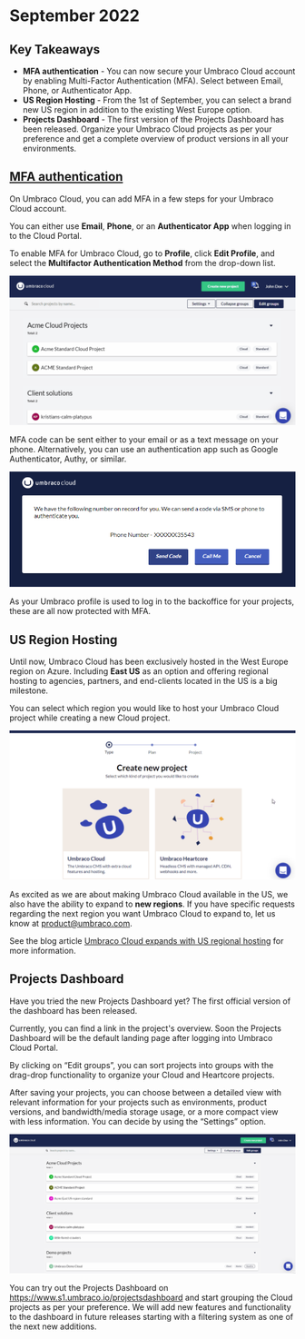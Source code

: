 # September 2022

## Key Takeaways

* **MFA authentication** - You can now secure your Umbraco Cloud account by enabling Multi-Factor Authentication (MFA). Select between Email, Phone, or Authenticator App.
* **US Region Hosting** - From the 1st of September, you can select a brand new US region in addition to the existing West Europe option.
* **Projects Dashboard** - The first version of the Projects Dashboard has been released. Organize your Umbraco Cloud projects as per your preference and get a complete overview of product versions in all your environments.

## [MFA authentication](../../set-up/Multi-factor-authentication-on-cloud.md)

On Umbraco Cloud, you can add MFA in a few steps for your Umbraco Cloud account.

You can either use **Email**, **Phone**, or an **Authenticator App** when logging in to the Cloud Portal.

To enable MFA for Umbraco Cloud, go to **Profile**, click **Edit Profile**, and select the **Multifactor Authentication Method** from the drop-down list.

![MFA-Registration](../images/2FA-Registration.gif)

MFA code can be sent either to your email or as a text message on your phone. Alternatively, you can use an authentication app such as Google Authenticator, Authy, or similar.

![Phone-auth](../../set-up/images/Phone-auth.png)

As your Umbraco profile is used to log in to the backoffice for your projects, these are all now protected with MFA.

## US Region Hosting

Until now, Umbraco Cloud has been exclusively hosted in the West Europe region on Azure. Including **East US** as an option and offering regional hosting to agencies, partners, and end-clients located in the US is a big milestone.

You can select which region you would like to host your Umbraco Cloud project while creating a new Cloud project.

![USRegionRegistration](../images/USRegionRegistration.gif)

As excited as we are about making Umbraco Cloud available in the US, we also have the ability to expand to **new regions**. If you have specific requests regarding the next region you want Umbraco Cloud to expand to, let us know at product@umbraco.com.

See the blog article [Umbraco Cloud expands with US regional hosting](https://umbraco.com/blog/umbraco-cloud-expands-with-us-regional-hosting/) for more information.

## Projects Dashboard

Have you tried the new Projects Dashboard yet? The first official version of the dashboard has been released.

Currently, you can find a link in the project's overview. Soon the Projects Dashboard will be the default landing page after logging into Umbraco Cloud Portal.

By clicking on “Edit groups”, you can sort projects into groups with the drag-drop functionality to organize your Cloud and Heartcore projects.

After saving your projects, you can choose between a detailed view with relevant information for your projects such as environments, product versions, and bandwidth/media storage usage, or a more compact view with less information. You can decide by using the “Settings” option.

![ProjectsDashboardV1](../images/ProjectsDashboardV1.gif)

You can try out the Projects Dashboard on https://www.s1.umbraco.io/projectsdashboard and start grouping the Cloud projects as per your preference. We will add new features and functionality to the dashboard in future releases starting with a filtering system as one of the next new additions.
